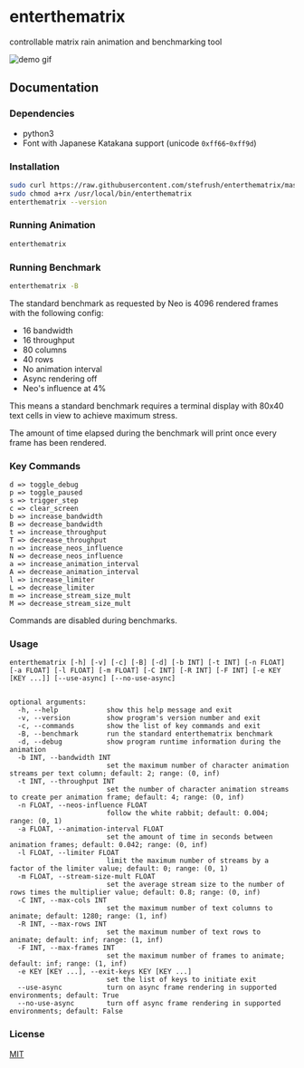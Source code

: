 # enterthematrix

controllable matrix rain animation and benchmarking tool

<img src="https://enterthematrix.space/img/demo-0.gif" alt="demo gif">

## Documentation

### Dependencies

* python3
* Font with Japanese Katakana support (unicode `0xff66`-`0xff9d`)

### Installation

```sh
sudo curl https://raw.githubusercontent.com/stefrush/enterthematrix/master/enterthematrix -o /usr/local/bin/enterthematrix
sudo chmod a+rx /usr/local/bin/enterthematrix
enterthematrix --version
```

### Running Animation

```sh
enterthematrix
```

### Running Benchmark

```sh
enterthematrix -B
```

The standard benchmark as requested by Neo is 4096 rendered frames with the following config:

* 16 bandwidth
* 16 throughput
* 80 columns
* 40 rows
* No animation interval
* Async rendering off
* Neo's influence at 4%

This means a standard benchmark requires a terminal display with 80x40 text cells in view to achieve maximum stress.

The amount of time elapsed during the benchmark will print once every frame has been rendered.

### Key Commands
```
d => toggle_debug
p => toggle_paused
s => trigger_step
c => clear_screen
b => increase_bandwidth
B => decrease_bandwidth
t => increase_throughput
T => decrease_throughput
n => increase_neos_influence
N => decrease_neos_influence
a => increase_animation_interval
A => decrease_animation_interval
l => increase_limiter
L => decrease_limiter
m => increase_stream_size_mult
M => decrease_stream_size_mult
```

Commands are disabled during benchmarks.

### Usage

```
enterthematrix [-h] [-v] [-c] [-B] [-d] [-b INT] [-t INT] [-n FLOAT] [-a FLOAT] [-l FLOAT] [-m FLOAT] [-C INT] [-R INT] [-F INT] [-e KEY [KEY ...]] [--use-async] [--no-use-async]


optional arguments:
  -h, --help            show this help message and exit
  -v, --version         show program's version number and exit
  -c, --commands        show the list of key commands and exit
  -B, --benchmark       run the standard enterthematrix benchmark
  -d, --debug           show program runtime information during the animation
  -b INT, --bandwidth INT
                        set the maximum number of character animation streams per text column; default: 2; range: (0, inf)
  -t INT, --throughput INT
                        set the number of character animation streams to create per animation frame; default: 4; range: (0, inf)
  -n FLOAT, --neos-influence FLOAT
                        follow the white rabbit; default: 0.004; range: (0, 1)
  -a FLOAT, --animation-interval FLOAT
                        set the amount of time in seconds between animation frames; default: 0.042; range: (0, inf)
  -l FLOAT, --limiter FLOAT
                        limit the maximum number of streams by a factor of the limiter value; default: 0; range: (0, 1)
  -m FLOAT, --stream-size-mult FLOAT
                        set the average stream size to the number of rows times the multiplier value; default: 0.8; range: (0, inf)
  -C INT, --max-cols INT
                        set the maximum number of text columns to animate; default: 1280; range: (1, inf)
  -R INT, --max-rows INT
                        set the maximum number of text rows to animate; default: inf; range: (1, inf)
  -F INT, --max-frames INT
                        set the maximum number of frames to animate; default: inf; range: (1, inf)
  -e KEY [KEY ...], --exit-keys KEY [KEY ...]
                        set the list of keys to initiate exit
  --use-async           turn on async frame rendering in supported environments; default: True
  --no-use-async        turn off async frame rendering in supported environments; default: False
  ```

### License

[MIT](https://github.com/stefrush/enterthematrix/blob/master/LICENSE)

